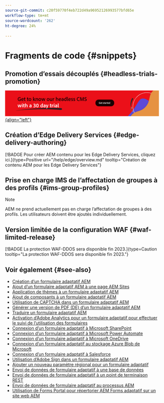 ```yaml
---
source-git-commit: c20f59770f4eb722d49a96952126993577bfd65e
workflow-type: tm+mt
source-wordcount: '262'
ht-degree: 24%

---
```

# Fragments de code {#snippets}

## Promotion d’essais découplés {#headless-trials-promotion}

[![Découvrez notre CMS découplé en bénéficiant d’un essai de 30 jours](./assets/aem-headless-trial-promo.png){align="left"}](https://commerce.adobe.com/business-trial/sign-up?items%5B0%5D%5Bid%5D=649A1AF5CBC5467A25E84F2561274821&amp;cli=headless_exl_banner_campaign&amp;co=US&amp;lang=fr)

## Création d’Edge Delivery Services {#edge-delivery-authoring}

[!BADGE Pour créer AEM contenu pour les Edge Delivery Services, cliquez ici.]{type=Positive url="/help/edge/overview.md" tooltip="Création de contenu AEM pour les Edge Delivery Services"}

## Prise en charge IMS de l’affectation de groupes à des profils {#ims-group-profiles}

>[!NOTE]
>
>AEM ne prend actuellement pas en charge l’affectation de groupes à des profils. Les utilisateurs doivent être ajoutés individuellement.

## Version limitée de la configuration WAF {#waf-limited-release}

[!BADGE La protection WAF-DDOS sera disponible fin 2023.]{type=Caution tooltip="La protection WAF-DDOS sera disponible fin 2023."}

## Voir également {#see-also}

* [Création d’un formulaire adaptatif AEM](/help/forms/creating-adaptive-form-core-components.md)
* [Ajout d’un formulaire adaptatif AEM à une page AEM Sites](/help/forms/create-or-add-an-adaptive-form-to-aem-sites-page.md)
* [Application de thèmes à un formulaire adaptatif AEM](/help/forms/using-themes-in-core-components.md)
* [Ajout de composants à un formulaire adaptatif AEM](https://experienceleague.adobe.com/docs/experience-manager-core-components/using/adaptive-forms/introduction.html#components)
* [Utilisation de CAPTCHA dans un formulaire adaptatif AEM](/help/forms/captcha-adaptive-forms-core-components.md)
* [Générer une version de PDF (DE) d’un formulaire adaptatif AEM](/help/forms/generate-document-of-record-core-components.md)
* [Traduire un formulaire adaptatif AEM](/help/forms/using-aem-translation-workflow-to-localize-adaptive-forms-core-components.md)
* [Activation d’Adobe Analytics pour un formulaire adaptatif pour effectuer le suivi de l’utilisation des formulaires](/help/forms/enable-adobe-analytics-adaptive-form-using-experience-cloud-setup-automation.md)
* [Connexion d’un formulaire adaptatif à Microsoft SharePoint](/help/forms/configure-submit-actions-core-components.md#submit-to-sharedrive)
* [Connexion d’un formulaire adaptatif à Microsoft Power Automate](/help/forms/configure-submit-actions-core-components.md#microsoft-power-automate)
* [Connexion d’un formulaire adaptatif à Microsoft OneDrive](/help/forms/configure-submit-actions-core-components.md#create-a-onedrive-configuration)
* [Connexion d’un formulaire adaptatif au stockage Azure Blob de Microsoft](/help/forms/configure-submit-actions-core-components.md#azure-blob-storage)
* [Connexion d’un formulaire adaptatif à Salesforce](/help/forms/oauth2-client-credentials-flow-for-server-to-server-integration.md)
* [Utilisation d’Adobe Sign dans un formulaire adaptatif AEM](/help/forms/working-with-adobe-sign.md)
* [Ajouter un nouveau paramètre régional pour un formulaire adaptatif](/help/forms/supporting-new-language-localization-core-components.md)
* [Envoi de données de formulaire adaptatif à une base de données](https://experienceleague.adobe.com/docs/experience-manager-cloud-service/content/forms/integrate/use-form-data-model/data-integration.html?lang=fr)
* [Envoi de données de formulaire adaptatif à un point de terminaison REST](/help/forms/configure-submit-actions-core-components.md#submit-to-rest-endpoint)
* [Envoi de données de formulaire adaptatif au processus AEM](/help/forms/configure-submit-actions-core-components.md#invoke-an-aem-workflow)
* [Utilisation de Forms Portal pour répertorier AEM Forms adaptatif sur un site web AEM](/help/forms/configure-forms-portal.md)



